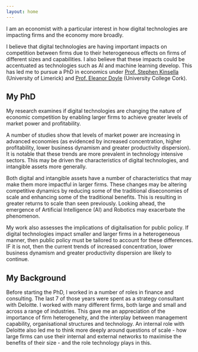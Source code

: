```yaml
--- 
layout: home
---
```


I am an economist with a particular interest in how digital technologies are impacting firms and the economy more broadly. 

I believe that digital technologies are having important impacts on competition between firms due to their heterogeneous effects on firms of different sizes and capabilities. I also believe that these impacts could be accentuated as technologies such as AI and machine learning develop. This has led me to pursue a PhD in economics under [Prof. Stephen Kinsella](https://twitter.com/stephenkinsella?ref_src=twsrc%5Egoogle%7Ctwcamp%5Eserp%7Ctwgr%5Eauthor) (University of Limerick) and [Prof. Eleanor Doyle](https://www.cubsucc.com/faculty-directory/dr-eleanor-doyle/) (University College Cork).

## My PhD
My research examines if digital technologies are changing the nature of economic competition by enabling larger firms to achieve greater levels of market power and profitability.

A number of studies show that levels of market power are increasing in advanced economies (as evidenced by increased concentration, higher profitability, lower business dynamism and greater productivity dispersion). It is notable that these trends are more prevalent in technology intensive sectors. This may be driven the characteristics of digital technologies, and intangible assets more generally.

Both digital and intangible assets have a number of characteristics that may make them more impactful in larger firms. These changes may be altering competitive dynamics by reducing some of the traditional diseconomies of scale and enhancing some of the traditional benefits. This is resulting in greater returns to scale than seen previously. Looking ahead, the emergence of Artificial Intelligence (AI) and Robotics may exacerbate the phenomenon.

My work also assesses the implications of digitalisation for public policy. If digital technologies impact smaller and larger firms in a heterogeneous manner, then public policy must be tailored to account for these differences. IF it is not, then the current trends of increased concentration, lower business dynamism and greater productivity dispersion are likely to continue.

## My Background
Before starting the PhD, I worked in a number of roles in finance and consulting. The last 7 of those years were spent as a strategy consultant with Deloitte. I worked with many different firms, both large and small and across a range of industries. This gave me an appreciation of the importance of firm heterogeneity, and the interplay between management capability, organisational structures and technology. An internal role with Deloitte also led me to think more deeply around questions of scale - how large firms can use their internal and external networks to maximise the benefits of their size - and the role technology plays in this.
